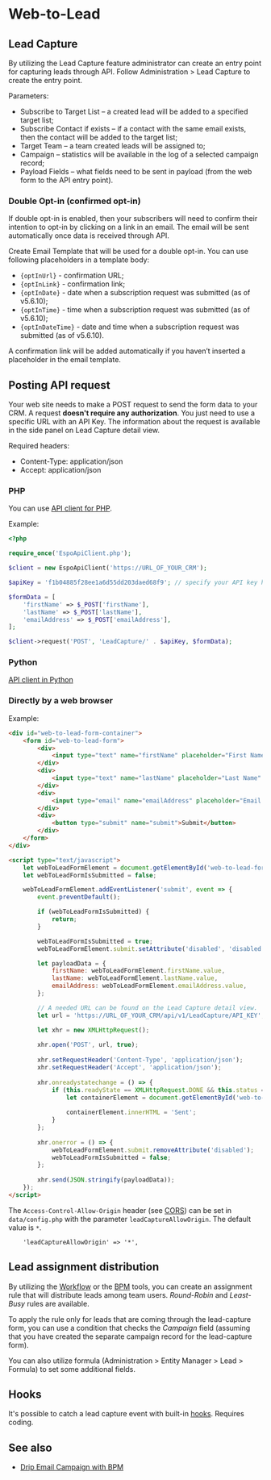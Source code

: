 # Web-to-Lead

## Lead Capture

By utilizing the Lead Capture feature administrator can create an entry point for capturing leads through API. Follow Administration > Lead Capture to create the entry point.

Parameters:

* Subscribe to Target List – a created lead will be added to a specified target list;
* Subscribe Contact if exists – if a contact with the same email exists, then the contact will be added to the target list;
* Target Team – a team created leads will be assigned to;
* Campaign – statistics will be available in the log of a selected campaign record;
* Payload Fields – what fields need to be sent in payload (from the web form to the API entry point).

### Double Opt-in (confirmed opt-in)

If double opt-in is enabled, then your subscribers will need to confirm their intention to opt-in by clicking on a link in an email. The email will be sent automatically once data is received through API.

Create Email Template that will be used for a double opt-in. You can use following placeholders in a template body:

* `{optInUrl}` - confirmation URL;
* `{optInLink}` - confirmation link;
* `{optInDate}` - date when a subscription request was submitted (as of v5.6.10);
* `{optInTime}` - time when a subscription request was submitted (as of v5.6.10);
* `{optInDateTime}` - date and time when a subscription request was submitted (as of v5.6.10).

A confirmation link will be added automatically if you haven’t inserted a placeholder in the email template.

## Posting API request

Your web site needs to make a POST request to send the form data to your CRM. A request **doesn't require any authorization**. You just need to use a specific URL with an API Key. The information about the request is available in the side panel on Lead Capture detail view.

Required headers:

* Content-Type: application/json
* Accept: application/json


### PHP

You can use [API client for PHP](../development/api-client-php.md).

Example:

```php
<?php

require_once('EspoApiClient.php');

$client = new EspoApiClient('https://URL_OF_YOUR_CRM');

$apiKey = 'f1b04885f28ee1a6d55dd203daed68f9'; // specify your API key here

$formData = [
    'firstName' => $_POST['firstName'],
    'lastName' => $_POST['lastName'],
    'emailAddress' => $_POST['emailAddress'],
];

$client->request('POST', 'LeadCapture/' . $apiKey, $formData);

```

### Python

[API client in Python](../development/api-client-python.md)

### Directly by a web browser

Example:

```html
<div id="web-to-lead-form-container">
    <form id="web-to-lead-form">
        <div>
            <input type="text" name="firstName" placeholder="First Name">
        </div>
        <div>
            <input type="text" name="lastName" placeholder="Last Name" required>
        </div>
        <div>
            <input type="email" name="emailAddress" placeholder="Email Address" required>
        </div>
        <div>
            <button type="submit" name="submit">Submit</button>
        </div>
    </form>
</div>

<script type="text/javascript">
    let webToLeadFormElement = document.getElementById('web-to-lead-form');
    let webToLeadFormIsSubmitted = false;

    webToLeadFormElement.addEventListener('submit', event => {
        event.preventDefault();

        if (webToLeadFormIsSubmitted) {
            return;
        }

        webToLeadFormIsSubmitted = true;
        webToLeadFormElement.submit.setAttribute('disabled', 'disabled');

        let payloadData = {
            firstName: webToLeadFormElement.firstName.value,
            lastName: webToLeadFormElement.lastName.value,
            emailAddress: webToLeadFormElement.emailAddress.value,
        };

        // A needed URL can be found on the Lead Capture detail view.
        let url = 'https://URL_OF_YOUR_CRM/api/v1/LeadCapture/API_KEY';

        let xhr = new XMLHttpRequest();
    
        xhr.open('POST', url, true);
    
        xhr.setRequestHeader('Content-Type', 'application/json');
        xhr.setRequestHeader('Accept', 'application/json');
    
        xhr.onreadystatechange = () => {
            if (this.readyState == XMLHttpRequest.DONE && this.status == 200) {
                let containerElement = document.getElementById('web-to-lead-form-container');
    
                containerElement.innerHTML = 'Sent';
            }
        };
    
        xhr.onerror = () => {
            webToLeadFormElement.submit.removeAttribute('disabled');
            webToLeadFormIsSubmitted = false;
        };
    
        xhr.send(JSON.stringify(payloadData));
    });
</script>
```

The `Access-Control-Allow-Origin` header (see [CORS](https://en.wikipedia.org/wiki/Cross-origin_resource_sharing)) can be set in `data/config.php` with the parameter `leadCaptureAllowOrigin`. The default value is `*`.

```
    'leadCaptureAllowOrigin' => '*',
```

## Lead assignment distribution

By utilizing the [Workflow](workflows.md) or the [BPM](bpm.md) tools, you can create an assignment rule that will distribute leads among team users. *Round-Robin* and *Least-Busy* rules are available.

To apply the rule only for leads that are coming through the lead-capture form, you can use a condition that checks the *Campaign* field (assuming that you have created the separate campaign record for the lead-capture form).

You can also utilize formula (Administration > Entity Manager > Lead > Formula) to set some additional fields.


## Hooks

It's possible to catch a lead capture event with built-in [hooks](../development/hooks.md#additional-default-hooks). Requires coding.

## See also

* [Drip Email Campaign with BPM](bpm-drip-email-campaign.md)
